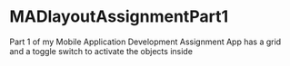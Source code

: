# MADlayoutAssignmentPart1

Part 1 of my Mobile Application Development Assignment
App has a grid and a toggle switch to activate the objects inside
